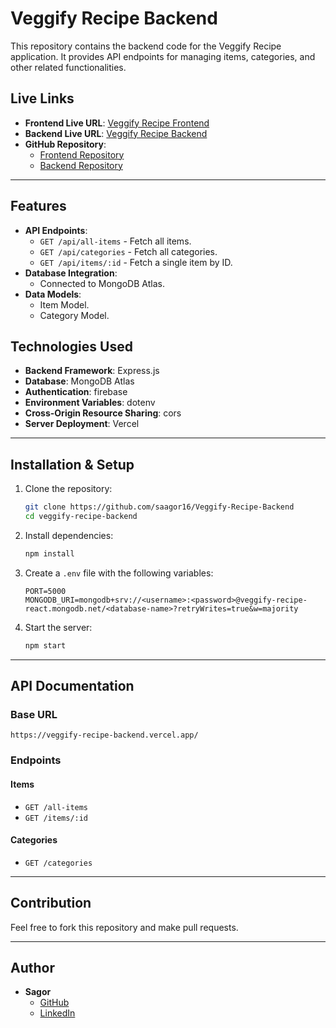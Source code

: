 # Veggify Recipe Backend

This repository contains the backend code for the Veggify Recipe application. It provides API endpoints for managing items, categories, and other related functionalities.

## Live Links
- **Frontend Live URL**: [Veggify Recipe Frontend](https://veggify-recipe-fontend.vercel.app/)
- **Backend Live URL**: [Veggify Recipe Backend](https://veggify-recipe-backend.vercel.app/)
- **GitHub Repository**:
  - [Frontend Repository](https://github.com/saagor16/Veggify-Recipe-Fontend)
  - [Backend Repository](https://github.com/saagor16/Veggify-Recipe-Backend)

---

## Features
- **API Endpoints**:
  - `GET /api/all-items` - Fetch all items.
  - `GET /api/categories` - Fetch all categories.
  - `GET /api/items/:id` - Fetch a single item by ID.
- **Database Integration**:
  - Connected to MongoDB Atlas.
- **Data Models**:
  - Item Model.
  - Category Model.

## Technologies Used
- **Backend Framework**: Express.js
- **Database**: MongoDB Atlas
- **Authentication**: firebase
- **Environment Variables**: dotenv
- **Cross-Origin Resource Sharing**: cors
- **Server Deployment**: Vercel

---

## Installation & Setup

1. Clone the repository:
   ```bash
   git clone https://github.com/saagor16/Veggify-Recipe-Backend
   cd veggify-recipe-backend
   ```
2. Install dependencies:
   ```bash
   npm install
   ```
3. Create a `.env` file with the following variables:
   ```env
   PORT=5000
   MONGODB_URI=mongodb+srv://<username>:<password>@veggify-recipe-react.mongodb.net/<database-name>?retryWrites=true&w=majority
   ```
4. Start the server:
   ```bash
   npm start
   ```

---

## API Documentation

### Base URL
```
https://veggify-recipe-backend.vercel.app/
```

### Endpoints
#### Items
- `GET /all-items`
- `GET /items/:id`

#### Categories
- `GET /categories`

---

## Contribution
Feel free to fork this repository and make pull requests.

---

## Author
- **Sagor**
  - [GitHub](https://github.com/saagor16)
  - [LinkedIn](https://www.linkedin.com/in/saagor/)
